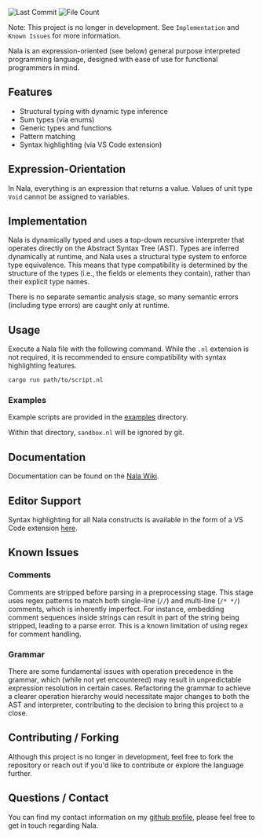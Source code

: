 ![Last Commit](https://img.shields.io/github/last-commit/ntwiles/nala)
![File Count](https://img.shields.io/github/directory-file-count/ntwiles/nala)

Note: This project is no longer in development. See `Implementation` and `Known Issues` for more information.

Nala is an expression-oriented (see below) general purpose interpreted programming language, designed with ease 
of use for functional programmers in mind.

## Features
- Structural typing with dynamic type inference
- Sum types (via enums)
- Generic types and functions
- Pattern matching
- Syntax highlighting (via VS Code extension)

## Expression-Orientation
In Nala, everything is an expression that returns a value. Values of unit type `Void` cannot be assigned
to variables.


## Implementation
Nala is dynamically typed and uses a top-down recursive interpreter that operates directly on the
Abstract Syntax Tree (AST). Types are inferred dynamically at runtime, and Nala uses a structural
type system to enforce type equivalence. This means that type compatibility is determined by the 
structure of the types (i.e., the fields or elements they contain), rather than their explicit type names.

There is no separate semantic analysis stage, so many semantic errors (including type errors) are 
caught only at runtime.

## Usage

Execute a Nala file with the following command. While the `.nl` extension is not required, it is recommended
to ensure compatibility with syntax highlighting features.

```sh
cargo run path/to/script.nl
```

### Examples

Example scripts are provided in the [examples](https://github.com/ntwiles/nala/tree/main/examples) directory. 

Within that directory, `sandbox.nl` will be ignored by git.

## Documentation

Documentation can be found on the [Nala Wiki](https://github.com/ntwiles/nala-rust/wiki).

## Editor Support

Syntax highlighting for all Nala constructs is available in the form of a VS Code extension 
[here](https://github.com/ntwiles/nala-vscode-extension).

## Known Issues

### Comments
Comments are stripped before parsing in a preprocessing stage. This stage uses regex patterns to match 
both single-line (`//`) and multi-line (`/* */`) comments, which is inherently imperfect. For instance, 
embedding comment sequences inside strings can result in part of the string being stripped, leading to 
a parse error. This is a known limitation of using regex for comment handling.

### Grammar
There are some fundamental issues with operation precedence in the grammar, which (while not yet encountered)
may result in unpredictable expression resolution in certain cases. Refactoring the grammar to achieve a 
clearer operation hierarchy would necessitate major changes to both the AST and interpreter, contributing 
to the decision to bring this project to a close.

## Contributing / Forking

Although this project is no longer in development, feel free to fork the repository or reach out if you'd 
like to contribute or explore the language further. 

## Questions / Contact

You can find my contact information on my [github profile](https://github.com/ntwiles), please feel free to get in touch regarding Nala.
